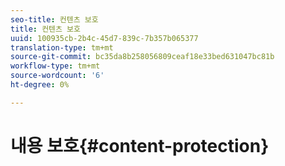 ```yaml
---
seo-title: 컨텐츠 보호
title: 컨텐츠 보호
uuid: 100935cb-2b4c-45d7-839c-7b357b065377
translation-type: tm+mt
source-git-commit: bc35da8b258056809ceaf18e33bed631047bc81b
workflow-type: tm+mt
source-wordcount: '6'
ht-degree: 0%

---
```



# 내용 보호{#content-protection}

